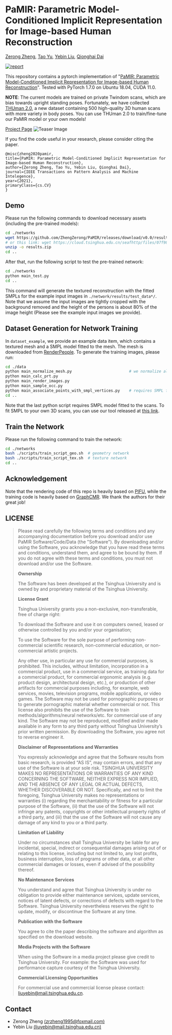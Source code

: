 # PaMIR: Parametric Model-Conditioned Implicit Representation for Image-based Human Reconstruction
[Zerong Zheng](http://zhengzerong.github.io/), [Tao Yu](http://ytrock.com/), [Yebin Liu](http://www.liuyebin.com/), [Qionghai Dai](http://media.au.tsinghua.edu.cn/qhdai_new.html)


[![report](https://img.shields.io/badge/arxiv-report-red)](https://arxiv.org/abs/2007.03858)

This repository contains a pytorch implementation of "[PaMIR: Parametric Model-Conditioned Implicit Representation for Image-based Human Reconstruction](https://arxiv.org/abs/2007.03858)". Tested with PyTorch 1.7.0 on Ubuntu 18.04, CUDA 11.0. 

**NOTE**: The current models are trained on private Twindom scans, which are bias towards upright standing poses. 
Fortunately, we have collected [THUman 2.0](http://www.liuyebin.com/Function4D/Function4D.html), a new dataset containing 500 high-quality 3D human scans with more variety in body poses. You can use THUman 2.0 to train/fine-tune our PaMIR model or your own models!

[Project Page](http://www.liuyebin.com/pamir/pamir.html)
![Teaser Image](http://www.liuyebin.com/pamir/assets/results_large.jpg)


If you find the code useful in your research, please consider citing the paper.

```
@misc{zheng2020pamir,
title={PaMIR: Parametric Model-Conditioned Implicit Representation for Image-based Human Reconstruction},
author={Zerong Zheng, Tao Yu, Yebin Liu, Qionghai Dai},
journal={IEEE Transactions on Pattern Analysis and Machine Intelegence},
year={2021},
primaryClass={cs.CV}
}
```

## Demo
Please run the following commands to download necessary assets (including the pre-trained models):
```bash
cd ./networks
wget https://github.com/ZhengZerong/PaMIR/releases/download/v0.0/results.zip
# or this link: wget https://cloud.tsinghua.edu.cn/seafhttp/files/07f981c7-a421-4d94-8f3f-1ab6777f9b48/results.zip
unzip -o results.zip
cd ..
```

After that, run the following script to test the pre-trained network:
```bash
cd ./networks
python main_test.py
cd ..
```
This command will generate the textured reconstruction with the fitted SMPLs for the example input images in ```./network/results/test_data*/```. Note that we assume the input images are tightly cropped with the background removed and the height of the persons is about 80% of the image height (Please see the example input images we provide). 



## Dataset Generation for Network Training
In ```dataset_example```, we provide an example data item, which contains a textured mesh and a SMPL model fitted to the mesh. The mesh is downloaded from [RenderPeople](https://renderpeople.com/sample/free/rp_dennis_posed_004_OBJ.zip).  To generate the training images, please run:
```bash
cd ./data
python main_normalize_mesh.py                         # we normalize all scans into a unit bounding box
python main_calc_prt.py
python main_render_images.py
python main_sample_occ.py
python main_associate_points_with_smpl_vertices.py    # requires SMPL fitting
cd ..
```
Note that the last python script requires SMPL model fitted to the scans. To fit SMPL to your own 3D scans, you can use our tool released at [this link](https://github.com/ZhengZerong/MultiviewSMPLifyX). 

## Train the Network
Please run the following command to train the network:
```bash
cd ./networks
bash ./scripts/train_script_geo.sh  # geometry network
bash ./scripts/train_script_tex.sh  # texture network
cd ..
```

## Acknowledgement
Note that the rendering code of this repo is heavily based on [PIFU](https://github.com/shunsukesaito/PIFu), while the training code is heavily based on [GraphCMR](https://github.com/nkolot/GraphCMR/). We thank the authors for their great job!


## LICENSE
>Please read carefully the following terms and conditions and any accompanying documentation before you download and/or use PaMIR Software/Code/Data (the "Software"). By downloading and/or using the Software, you acknowledge that you have read these terms and conditions, understand them, and agree to be bound by them. If you do not agree with these terms and conditions, you must not download and/or use the Software. 
>
>**Ownership**
>
>The Software has been developed at the Tsinghua University and is owned by and proprietary material of the Tsinghua University. 
>
>**License Grant**
>
>Tsinghua University grants you a non-exclusive, non-transferable, free of charge right: 
>
>To download the Software and use it on computers owned, leased or otherwise controlled by you and/or your organisation;
>
>To use the Software for the sole purpose of performing non-commercial scientific research, non-commercial education, or non-commercial artistic projects. 
>
>Any other use, in particular any use for commercial purposes, is prohibited. This includes, without limitation, incorporation in a commercial product, use in a commercial service, as training data for a commercial product, for commercial ergonomic analysis (e.g. product design, architectural design, etc.), or production of other artifacts for commercial purposes including, for example, web services, movies, television programs, mobile applications, or video games. The Software may not be used for pornographic purposes or to generate pornographic material whether commercial or not. This license also prohibits the use of the Software to train methods/algorithms/neural networks/etc. for commercial use of any kind. The Software may not be reproduced, modified and/or made available in any form to any third party without Tsinghua University’s prior written permission. By downloading the Software, you agree not to reverse engineer it. 
>
>**Disclaimer of Representations and Warranties**
>
>You expressly acknowledge and agree that the Software results from basic research, is provided “AS IS”, may contain errors, and that any use of the Software is at your sole risk. TSINGHUA UNIVERSITY MAKES NO REPRESENTATIONS OR WARRANTIES OF ANY KIND CONCERNING THE SOFTWARE, NEITHER EXPRESS NOR IMPLIED, AND THE ABSENCE OF ANY LEGAL OR ACTUAL DEFECTS, WHETHER DISCOVERABLE OR NOT. Specifically, and not to limit the foregoing, Tsinghua University makes no representations or warranties (i) regarding the merchantability or fitness for a particular purpose of the Software, (ii) that the use of the Software will not infringe any patents, copyrights or other intellectual property rights of a third party, and (iii) that the use of the Software will not cause any damage of any kind to you or a third party. 
>
>**Limitation of Liability**
>
>Under no circumstances shall Tsinghua University be liable for any incidental, special, indirect or consequential damages arising out of or relating to this license, including but not limited to, any lost profits, business interruption, loss of programs or other data, or all other commercial damages or losses, even if advised of the possibility thereof. 
>
>**No Maintenance Services**
>
>You understand and agree that Tsinghua University is under no obligation to provide either maintenance services, update services, notices of latent defects, or corrections of defects with regard to the Software. Tsinghua University nevertheless reserves the right to update, modify, or discontinue the Software at any time. 
>
>**Publication with the Software**
>
>You agree to cite the paper describing the software and algorithm as specified on the download website. 
>
>**Media Projects with the Software**
>
>When using the Software in a media project please give credit to Tsinghua University. For example: the Software was used for performance capture courtesy of the Tsinghua University. 
>
>**Commercial Licensing Opportunities**
>
>For commercial use and commercial license please contact: liuyebin@mail.tsinghua.edu.cn. 


## Contact
- Zerong Zheng [(zrzheng1995@foxmail.com)](mailto:zrzheng1995@foxmail.com)
- Yebin Liu [(liuyebin@mail.tsinghua.edu.cn)](mailto:liuyebin@mail.tsinghua.edu.cn)
